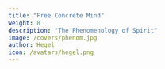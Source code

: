 ```yaml
---
title: "Free Concrete Mind"
weight: 8
description: "The Phenomenology of Spirit"
image: /covers/phenom.jpg
author: Hegel
icon: /avatars/hegel.png
---
```

